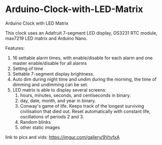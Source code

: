 # Arduino-Clock-with-LED-Matrix
Arduino Clock with LED Matrix

This clock uses an Adafruit 7-segment LED display, DS3231 RTC module, max7219 LED matrix and Arduino Nano.

Features:
1) 16 settable alarm times, with enable/disable for each alarm and one master enable/disable for all alarms
2) Setting of time
3) Settable 7-segment display brightness.
4) Auto dim during night time and undim during the morning, the time of dimming and undimming can be set.
5) LED matrix is able to display several screens:
      1) hours, minutes, seconds, and centiseconds in binary.
      2) day, date, month, and year in binary.
      3) Conway's game of life. Keeps track of the longest surviving civilisation that died out. Reset automatically with constant life, oscillations of periods 2 and 3.
      4) Random blinks
      5) other static images


link to pics and vids: https://imgur.com/gallery/9VtyfxA



